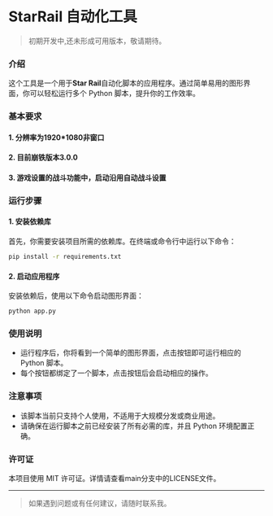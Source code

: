 # StarRail 自动化工具

> 初期开发中,还未形成可用版本，敬请期待。

### 介绍
这个工具是一个用于**Star Rail**自动化脚本的应用程序。通过简单易用的图形界面，你可以轻松运行多个 Python 脚本，提升你的工作效率。

### 基本要求
#### 1. 分辨率为1920*1080非窗口
#### 2. 目前崩铁版本3.0.0
#### 3. 游戏设置的战斗功能中，启动沿用自动战斗设置
### 运行步骤

#### 1. 安装依赖库
首先，你需要安装项目所需的依赖库。在终端或命令行中运行以下命令：

```bash
pip install -r requirements.txt
```

#### 2. 启动应用程序
安装依赖后，使用以下命令启动图形界面：

```bash
python app.py
```

### 使用说明
- 运行程序后，你将看到一个简单的图形界面，点击按钮即可运行相应的 Python 脚本。
- 每个按钮都绑定了一个脚本，点击按钮后会启动相应的操作。

### 注意事项
- 该脚本当前只支持个人使用，不适用于大规模分发或商业用途。
- 请确保在运行脚本之前已经安装了所有必需的库，并且 Python 环境配置正确。

### 许可证
本项目使用 MIT 许可证。详情请查看main分支中的LICENSE文件。

---

>如果遇到问题或有任何建议，请随时联系我。


